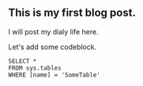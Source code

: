 ## This is my first blog post.

I will post my dialy life here. 

Let's add some codeblock.
 ```tsql
 SELECT *
 FROM sys.tables
 WHERE [name] = 'SomeTable'
 ```
